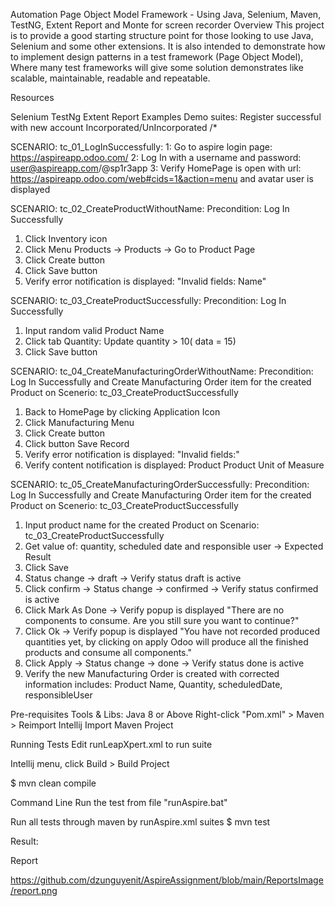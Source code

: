 Automation Page Object Model Framework - Using Java, Selenium, Maven, TestNG, Extent Report and Monte for screen recorder
Overview
This project is to provide a good starting structure point for those looking to use Java, Selenium and some other extensions. 
It is also intended to demonstrate how to implement design patterns in a test framework (Page Object Model), Where many test frameworks 
will give some solution demonstrates like scalable, maintainable, readable and repeatable.


Resources

Selenium
TestNg
Extent Report
Examples Demo suites:
Register successful with new account Incorporated/UnIncorporated
/*

SCENARIO: tc_01_LogInSuccessfully:
1: Go to aspire login page: https://aspireapp.odoo.com/
2: Log In with a username and password: user@aspireapp.com/@sp1r3app
3: Verify HomePage is open with url: https://aspireapp.odoo.com/web#cids=1&action=menu
and avatar user is displayed


SCENARIO: tc_02_CreateProductWithoutName:
Precondition: Log In Successfully
1. Click Inventory icon
2. Click Menu Products -> Products -> Go to Product Page
3. Click Create button
4. Click Save button
5. Verify error notification is displayed: "Invalid fields: Name"

SCENARIO: tc_03_CreateProductSuccessfully:
Precondition: Log In Successfully
1. Input random valid Product Name
2. Click tab Quantity: Update quantity > 10( data = 15)
3. Click Save button


SCENARIO: tc_04_CreateManufacturingOrderWithoutName:
Precondition: Log In Successfully and Create Manufacturing Order item
for the created Product on Scenerio: tc_03_CreateProductSuccessfully

1. Back to HomePage by clicking Application Icon
2. Click Manufacturing Menu
3. Click Create button
4. Click button Save Record
5. Verify error notification is displayed: "Invalid fields:"
6. Verify content notification is displayed: 
   Product
   Product Unit of Measure

SCENARIO: tc_05_CreateManufacturingOrderSuccessfully:
Precondition: Log In Successfully and Create Manufacturing Order item
for the created Product on Scenerio: tc_03_CreateProductSuccessfully

1. Input product name for the created Product on Scenario: tc_03_CreateProductSuccessfully
2. Get value of: quantity, scheduled date and responsible user -> Expected Result
3. Click Save
4. Status change -> draft -> Verify status draft is active
5. Click confirm -> Status change -> confirmed -> Verify status confirmed is active
5. Click Mark As Done -> Verify popup is displayed "There are no components to consume. Are you still sure you want to continue?"
6. Click Ok -> Verify popup is displayed "You have not recorded produced quantities yet, by clicking on apply Odoo will produce all the finished products and consume all components."
7. Click Apply -> Status change -> done -> Verify status done is active
8. Verify the new Manufacturing Order is created with corrected information includes: Product Name, Quantity, scheduledDate, responsibleUser

Pre-requisites
Tools & Libs:
Java 8 or Above
Right-click "Pom.xml" > Maven > Reimport
Intellij
Import Maven Project

Running Tests
Edit runLeapXpert.xml to run suite

Intellij menu, click Build > Build Project

$ mvn clean compile

Command Line
Run the test from file "runAspire.bat"

Run all tests through maven by runAspire.xml suites
$ mvn test

Result:

Report 

https://github.com/dzunguyenit/AspireAssignment/blob/main/ReportsImage/report.png
